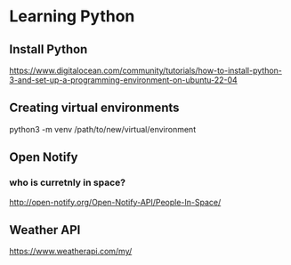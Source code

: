 # Learning Python
## Install Python
https://www.digitalocean.com/community/tutorials/how-to-install-python-3-and-set-up-a-programming-environment-on-ubuntu-22-04
## Creating virtual environments
python3 -m venv /path/to/new/virtual/environment

## Open Notify
### who is curretnly in space?
http://open-notify.org/Open-Notify-API/People-In-Space/

## Weather API
https://www.weatherapi.com/my/